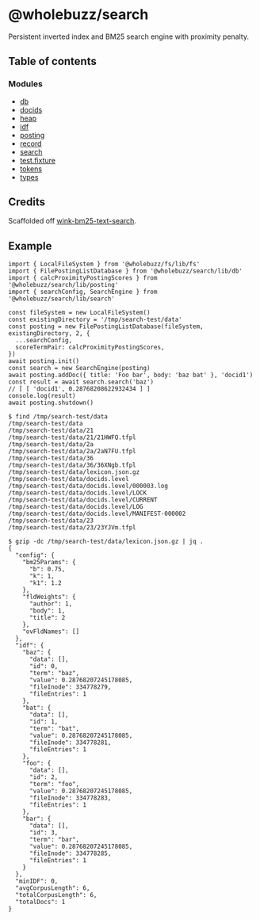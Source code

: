 # @wholebuzz/search

Persistent inverted index and BM25 search engine with proximity penalty.

## Table of contents

### Modules

- [db](docs/modules/db.md)
- [docids](docs/modules/docids.md)
- [heap](docs/modules/heap.md)
- [idf](docs/modules/idf.md)
- [posting](docs/modules/posting.md)
- [record](docs/modules/record.md)
- [search](docs/modules/search.md)
- [test.fixture](docs/modules/test_fixture.md)
- [tokens](docs/modules/tokens.md)
- [types](docs/modules/types.md)

## Credits

Scaffolded off [wink-bm25-text-search](https://www.npmjs.com/package/wink-bm25-text-search).

## Example

```
import { LocalFileSystem } from '@wholebuzz/fs/lib/fs'
import { FilePostingListDatabase } from '@wholebuzz/search/lib/db'
import { calcProximityPostingScores } from '@wholebuzz/search/lib/posting'
import { searchConfig, SearchEngine } from '@wholebuzz/search/lib/search'

const fileSystem = new LocalFileSystem()
const existingDirectory = '/tmp/search-test/data'
const posting = new FilePostingListDatabase(fileSystem, existingDirectory, 2, {
  ...searchConfig,
  scoreTermPair: calcProximityPostingScores,
})
await posting.init()
const search = new SearchEngine(posting)
await posting.addDoc({ title: 'Foo bar', body: 'baz bat' }, 'docid1')
const result = await search.search('baz')
// [ [ 'docid1', 0.28768208622932434 ] ]
console.log(result)
await posting.shutdown()
```

```
$ find /tmp/search-test/data
/tmp/search-test/data
/tmp/search-test/data/21
/tmp/search-test/data/21/21HWFQ.tfpl
/tmp/search-test/data/2a
/tmp/search-test/data/2a/2aN7FU.tfpl
/tmp/search-test/data/36
/tmp/search-test/data/36/36XNgb.tfpl
/tmp/search-test/data/lexicon.json.gz
/tmp/search-test/data/docids.level
/tmp/search-test/data/docids.level/000003.log
/tmp/search-test/data/docids.level/LOCK
/tmp/search-test/data/docids.level/CURRENT
/tmp/search-test/data/docids.level/LOG
/tmp/search-test/data/docids.level/MANIFEST-000002
/tmp/search-test/data/23
/tmp/search-test/data/23/23YJVm.tfpl
```

```
$ gzip -dc /tmp/search-test/data/lexicon.json.gz | jq .
{
  "config": {
    "bm25Params": {
      "b": 0.75,
      "k": 1,
      "k1": 1.2
    },
    "fldWeights": {
      "author": 1,
      "body": 1,
      "title": 2
    },
    "ovFldNames": []
  },
  "idf": {
    "baz": {
      "data": [],
      "id": 0,
      "term": "baz",
      "value": 0.28768207245178085,
      "fileInode": 334778279,
      "fileEntries": 1
    },
    "bat": {
      "data": [],
      "id": 1,
      "term": "bat",
      "value": 0.28768207245178085,
      "fileInode": 334778281,
      "fileEntries": 1
    },
    "foo": {
      "data": [],
      "id": 2,
      "term": "foo",
      "value": 0.28768207245178085,
      "fileInode": 334778283,
      "fileEntries": 1
    },
    "bar": {
      "data": [],
      "id": 3,
      "term": "bar",
      "value": 0.28768207245178085,
      "fileInode": 334778285,
      "fileEntries": 1
    }
  },
  "minIDF": 0,
  "avgCorpusLength": 6,
  "totalCorpusLength": 6,
  "totalDocs": 1
}
```
